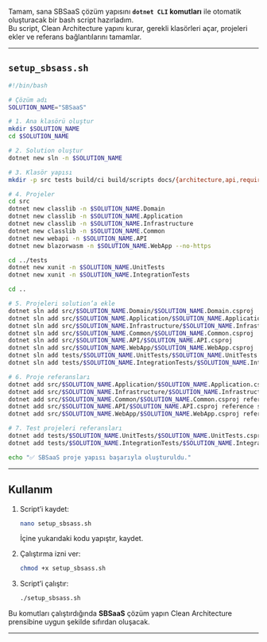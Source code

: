 
Tamam, sana SBSaaS çözüm yapısını **`dotnet CLI` komutları** ile otomatik oluşturacak bir bash script hazırladım.  
Bu script, Clean Architecture yapını kurar, gerekli klasörleri açar, projeleri ekler ve referans bağlantılarını tamamlar.

----------

## **`setup_sbsass.sh`**

```bash
#!/bin/bash

# Çözüm adı
SOLUTION_NAME="SBSaaS"

# 1. Ana klasörü oluştur
mkdir $SOLUTION_NAME
cd $SOLUTION_NAME

# 2. Solution oluştur
dotnet new sln -n $SOLUTION_NAME

# 3. Klasör yapısı
mkdir -p src tests build/ci build/scripts docs/{architecture,api,requirements}

# 4. Projeler
cd src
dotnet new classlib -n $SOLUTION_NAME.Domain
dotnet new classlib -n $SOLUTION_NAME.Application
dotnet new classlib -n $SOLUTION_NAME.Infrastructure
dotnet new classlib -n $SOLUTION_NAME.Common
dotnet new webapi -n $SOLUTION_NAME.API
dotnet new blazorwasm -n $SOLUTION_NAME.WebApp --no-https

cd ../tests
dotnet new xunit -n $SOLUTION_NAME.UnitTests
dotnet new xunit -n $SOLUTION_NAME.IntegrationTests

cd ..

# 5. Projeleri solution’a ekle
dotnet sln add src/$SOLUTION_NAME.Domain/$SOLUTION_NAME.Domain.csproj
dotnet sln add src/$SOLUTION_NAME.Application/$SOLUTION_NAME.Application.csproj
dotnet sln add src/$SOLUTION_NAME.Infrastructure/$SOLUTION_NAME.Infrastructure.csproj
dotnet sln add src/$SOLUTION_NAME.Common/$SOLUTION_NAME.Common.csproj
dotnet sln add src/$SOLUTION_NAME.API/$SOLUTION_NAME.API.csproj
dotnet sln add src/$SOLUTION_NAME.WebApp/$SOLUTION_NAME.WebApp.csproj
dotnet sln add tests/$SOLUTION_NAME.UnitTests/$SOLUTION_NAME.UnitTests.csproj
dotnet sln add tests/$SOLUTION_NAME.IntegrationTests/$SOLUTION_NAME.IntegrationTests.csproj

# 6. Proje referansları
dotnet add src/$SOLUTION_NAME.Application/$SOLUTION_NAME.Application.csproj reference src/$SOLUTION_NAME.Domain/$SOLUTION_NAME.Domain.csproj
dotnet add src/$SOLUTION_NAME.Infrastructure/$SOLUTION_NAME.Infrastructure.csproj reference src/$SOLUTION_NAME.Application/$SOLUTION_NAME.Application.csproj src/$SOLUTION_NAME.Domain/$SOLUTION_NAME.Domain.csproj
dotnet add src/$SOLUTION_NAME.Common/$SOLUTION_NAME.Common.csproj reference src/$SOLUTION_NAME.Domain/$SOLUTION_NAME.Domain.csproj
dotnet add src/$SOLUTION_NAME.API/$SOLUTION_NAME.API.csproj reference src/$SOLUTION_NAME.Application/$SOLUTION_NAME.Application.csproj src/$SOLUTION_NAME.Infrastructure/$SOLUTION_NAME.Infrastructure.csproj src/$SOLUTION_NAME.Common/$SOLUTION_NAME.Common.csproj
dotnet add src/$SOLUTION_NAME.WebApp/$SOLUTION_NAME.WebApp.csproj reference src/$SOLUTION_NAME.Common/$SOLUTION_NAME.Common.csproj

# 7. Test projeleri referansları
dotnet add tests/$SOLUTION_NAME.UnitTests/$SOLUTION_NAME.UnitTests.csproj reference src/$SOLUTION_NAME.Application/$SOLUTION_NAME.Application.csproj src/$SOLUTION_NAME.Domain/$SOLUTION_NAME.Domain.csproj
dotnet add tests/$SOLUTION_NAME.IntegrationTests/$SOLUTION_NAME.IntegrationTests.csproj reference src/$SOLUTION_NAME.API/$SOLUTION_NAME.API.csproj src/$SOLUTION_NAME.Infrastructure/$SOLUTION_NAME.Infrastructure.csproj

echo "✅ SBSaaS proje yapısı başarıyla oluşturuldu."

```

----------

## **Kullanım**

1.  Script’i kaydet:
    
    ```bash
    nano setup_sbsass.sh
    
    ```
    
    İçine yukarıdaki kodu yapıştır, kaydet.
    
2.  Çalıştırma izni ver:
    
    ```bash
    chmod +x setup_sbsass.sh
    
    ```
    
3.  Script’i çalıştır:
    
    ```bash
    ./setup_sbsass.sh
    
    ```
    

Bu komutları çalıştırdığında **SBSaaS** çözüm yapın Clean Architecture prensibine uygun şekilde sıfırdan oluşacak.

----------
